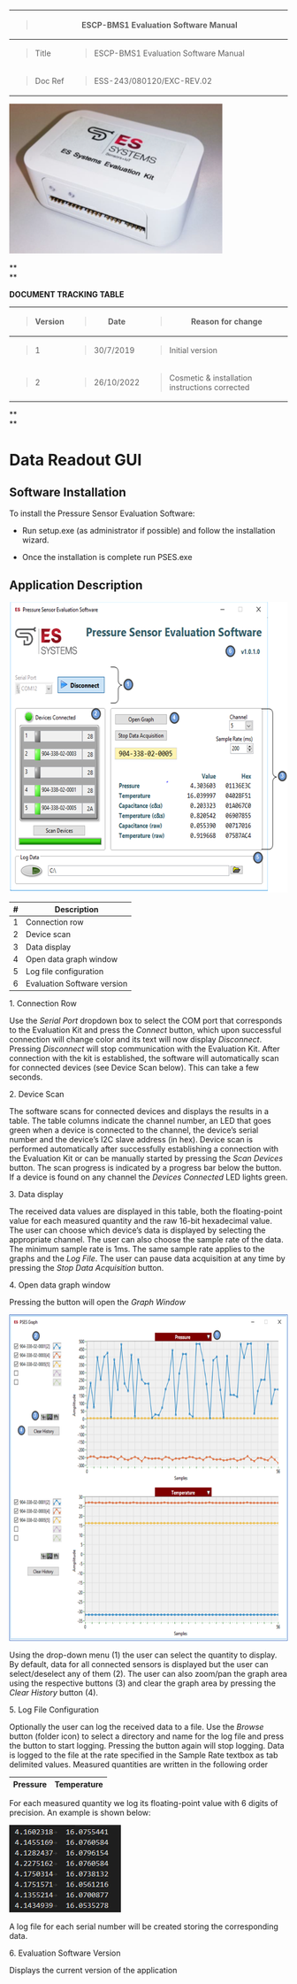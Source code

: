 <table>
<colgroup>
<col style="width: 21%" />
<col style="width: 78%" />
</colgroup>
<thead>
<tr class="header">
<th colspan="2"><blockquote>
<p>ESCP-BMS1 Evaluation Software Manual</p>
</blockquote></th>
</tr>
</thead>
<tbody>
<tr class="odd">
<td><blockquote>
<p>Title</p>
</blockquote></td>
<td><blockquote>
<p>ESCP-BMS1 Evaluation Software Manual</p>
</blockquote></td>
</tr>
<tr class="even">
<td><blockquote>
<p>Doc Ref</p>
</blockquote></td>
<td><blockquote>
<p>ESS-243/080120/EXC-REV.02</p>
</blockquote></td>
</tr>
</tbody>
</table>

<img src="./media/image1.png"
style="width:4.01736in;height:2.82778in" />

**  
**

**DOCUMENT TRACKING TABLE**

<table>
<colgroup>
<col style="width: 18%" />
<col style="width: 18%" />
<col style="width: 63%" />
</colgroup>
<thead>
<tr class="header">
<th><blockquote>
<p>Version</p>
</blockquote></th>
<th><blockquote>
<p>Date</p>
</blockquote></th>
<th><blockquote>
<p>Reason for change</p>
</blockquote></th>
</tr>
</thead>
<tbody>
<tr class="odd">
<td><blockquote>
<p>1</p>
</blockquote></td>
<td><blockquote>
<p>30/7/2019</p>
</blockquote></td>
<td><blockquote>
<p>Initial version</p>
</blockquote></td>
</tr>
<tr class="even">
<td><blockquote>
<p>2</p>
</blockquote></td>
<td><blockquote>
<p>26/10/2022</p>
</blockquote></td>
<td><blockquote>
<p>Cosmetic &amp; installation instructions corrected</p>
</blockquote></td>
</tr>
</tbody>
</table>

**  
**

# Data Readout GUI

## Software Installation

To install the Pressure Sensor Evaluation Software:

- Run setup.exe (as administrator if possible) and follow the
  installation wizard.

- Once the installation is complete run PSES.exe

## Application Description

<img src="./media/image2.png"
style="width:6.27986in;height:5.47986in" />

| **\#** | **Description**             |
|--------|-----------------------------|
| 1      | Connection row              |
| 2      | Device scan                 |
| 3      | Data display                |
| 4      | Open data graph window      |
| 5      | Log file configuration      |
| 6      | Evaluation Software version |

1\. Connection Row

Use the *Serial Port* dropdown box to select the COM port that
corresponds to the Evaluation Kit and press the *Connect* button, which
upon successful connection will change color and its text will now
display *Disconnect*. Pressing *Disconnect* will stop communication with
the Evaluation Kit. After connection with the kit is established, the
software will automatically scan for connected devices (see Device Scan
below). This can take a few seconds.

2\. Device Scan

The software scans for connected devices and displays the results in a
table. The table columns indicate the channel number, an LED that goes
green when a device is connected to the channel, the device’s serial
number and the device’s I2C slave address (in hex). Device scan is
performed automatically after successfully establishing a connection
with the Evaluation Kit or can be manually started by pressing the *Scan
Devices* button. The scan progress is indicated by a progress bar below
the button. If a device is found on any channel the *Devices Connected*
LED lights green.

3\. Data display

The received data values are displayed in this table, both the
floating-point value for each measured quantity and the raw 16-bit
hexadecimal value. The user can choose which device’s data is displayed
by selecting the appropriate channel. The user can also choose the
sample rate of the data. The minimum sample rate is 1ms. The same sample
rate applies to the graphs and the *Log File*. The user can pause data
acquisition at any time by pressing the *Stop Data Acquisition* button.

4\. Open data graph window

Pressing the button will open the *Graph Window*

<img src="./media/image3.png"
style="width:6.84583in;height:6.15208in" />

Using the drop-down menu (1) the user can select the quantity to
display. By default, data for all connected sensors is displayed but the
user can select/deselect any of them (2). The user can also zoom/pan the
graph area using the respective buttons (3) and clear the graph area by
pressing the *Clear History* button (4).

5\. Log File Configuration

Optionally the user can log the received data to a file. Use the
*Browse* button (folder icon) to select a directory and name for the log
file and press the button to start logging. Pressing the button again
will stop logging. Data is logged to the file at the rate specified in
the Sample Rate textbox as tab delimited values. Measured quantities are
written in the following order

| **Pressure** | **Temperature** |
|--------------|-----------------|

For each measured quantity we log its floating-point value with 6 digits
of precision. An example is shown below:

<img src="./media/image4.png"
style="width:2.10417in;height:1.64583in" />

A log file for each serial number will be created storing the
corresponding data.

6\. Evaluation Software Version

Displays the current version of the application

